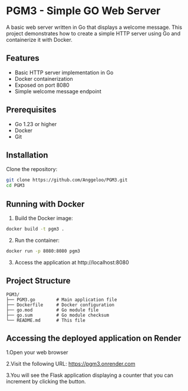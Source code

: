 # PGM3 - Simple GO Web Server

A basic web server written in Go that displays a welcome message. This project demonstrates how to create a simple HTTP server using Go and containerize it with Docker.

## Features

- Basic HTTP server implementation in Go
- Docker containerization
- Exposed on port 8080
- Simple welcome message endpoint

## Prerequisites

- Go 1.23 or higher
- Docker
- Git

## Installation

Clone the repository:

```bash
git clone https://github.com/Anggeloo/PGM3.git
cd PGM3
```

## Running with Docker

1. Build the Docker image:
```bash
docker build -t pgm3 .
```

2. Run the container:
```bash
docker run -p 8080:8080 pgm3
```

3. Access the application at http://localhost:8080

## Project Structure

```
PGM3/
├── PGM3.go        # Main application file
├── Dockerfile     # Docker configuration
├── go.mod         # Go module file
├── go.sum         # Go module checksum
└── README.md      # This file
```

## Accessing the deployed application on Render

1.Open your web browser

2.Visit the following URL:
https://pgm3.onrender.com

3.You will see the Flask application displaying a counter that you can increment by clicking the button.
